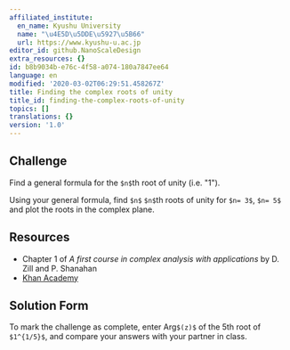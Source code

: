```yaml
---
affiliated_institute:
  en_name: Kyushu University
  name: "\u4E5D\u5DDE\u5927\u5B66"
  url: https://www.kyushu-u.ac.jp
editor_id: github.NanoScaleDesign
extra_resources: {}
id: b8b9034b-e76c-4f58-a074-180a7847ee64
language: en
modified: '2020-03-02T06:29:51.458267Z'
title: Finding the complex roots of unity
title_id: finding-the-complex-roots-of-unity
topics: []
translations: {}
version: '1.0'
---
```


## Challenge
  
Find a general formula for the `$n$`th root of unity (i.e. "1").

Using your general formula, find `$n$` `$n$`th roots of unity for `$n= 3$`, `$n= 5$` and plot the roots in the complex plane.

## Resources
- Chapter 1 of *A first course in complex analysis with applications* by D. Zill and P. Shanahan
- [Khan Academy](https://www.khanacademy.org/math/precalculus/imaginary-and-complex-numbers#polar-form-of-complex-numbers)


## Solution Form
To mark the challenge as complete, enter Arg`$(z)$` of the 5th root of `$1^{1/5}$`, and compare your answers with your partner in class.
